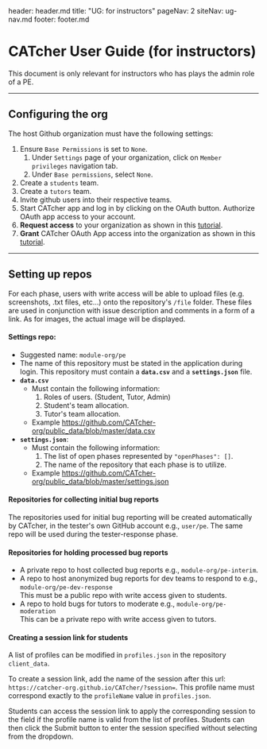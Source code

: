 <frontmatter>
  header: header.md
  title: "UG: for instructors"
  pageNav: 2
  siteNav: ug-nav.md
  footer: footer.md
</frontmatter>

# CATcher User Guide (for instructors)

This document is only relevant for instructors who has plays the admin role of a PE.

--------------------------------------------------------------------------------------------

## Configuring the org

The host Github organization must have the following settings:
1. Ensure `Base Permissions` is set to `None`.
    1. Under `Settings` page of your organization, click on `Member privileges` navigation tab.
    2. Under `Base permissions`, select `None`.
3. Create a `students` team.
4. Create a `tutors` team.
5. Invite github users into their respective teams.
6. Start CATcher app and log in by clicking on the OAuth button. Authorize OAuth app access to your account.
7. **Request access** to your organization as shown in this [tutorial](https://help.github.com/en/github/setting-up-and-managing-your-github-user-account/requesting-organization-approval-for-oauth-apps).
8. **Grant** CATcher OAuth App access into the organization as shown in this [tutorial](https://help.github.com/en/github/setting-up-and-managing-organizations-and-teams/approving-oauth-apps-for-your-organization).

--------------------------------------------------------------------------------------------

## Setting up repos

For each phase, users with write access will be able to upload files (e.g. screenshots, .txt files, etc...) onto the repository's `/file` folder. These files are used in conjunction with issue description and comments in a form of a link. As for images, the actual image will be displayed.

#### Settings repo:
* Suggested name: `module-org/pe`
* The name of this repository must be stated in the application during login. This repository must contain a **`data.csv`** and a **`settings.json`** file.
* **`data.csv`**
  * Must contain the following information:
    1. Roles of users. (Student, Tutor, Admin)
    2. Student's team allocation.
    3. Tutor's team allocation.
  * Example https://github.com/CATcher-org/public_data/blob/master/data.csv
* **`settings.json`**:
  * Must contain the following information:
    1. The list of open phases represented by `"openPhases": []`.
    2. The name of the repository that each phase is to utilize.
  * Example https://github.com/CATcher-org/public_data/blob/master/settings.json

#### Repositories for collecting initial bug reports

The repositories used for initial bug reporting will be created automatically by CATcher, in the tester's own GitHub account e.g., `user/pe`. The same repo will be used during the tester-response phase.

#### Repositories for holding processed bug reports
* A private repo to host collected bug reports e.g., `module-org/pe-interim`.
* A repo to host anonymized bug reports for dev teams to respond to e.g., `module-org/pe-dev-response`<br>
  This must be a public repo with write access given to students.
* A repo to hold bugs for tutors to moderate e.g., `module-org/pe-moderation`<br>
  This can be a private repo with write access given to tutors.

#### Creating a session link for students

A list of profiles can be modified in `profiles.json` in the repository `client_data`. 

To create a session link, add the name of the session after this url: `https://catcher-org.github.io/CATcher/?session=`. This profile name must correspond exactly to the `profileName` value in `profiles.json`. 

Students can access the session link to apply the corresponding session to the field if the profile name is valid from the list of profiles. Students can then click the Submit button to enter the session specified without selecting from the dropdown.